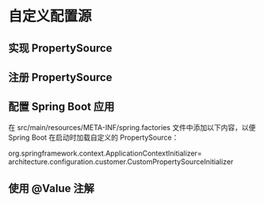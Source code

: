 # 自定义配置源
## 实现 PropertySource

## 注册 PropertySource

## 配置 Spring Boot 应用
在 src/main/resources/META-INF/spring.factories 文件中添加以下内容，以便 Spring Boot 在启动时加载自定义的 PropertySource：

org.springframework.context.ApplicationContextInitializer=\
architecture.configuration.customer.CustomPropertySourceInitializer
## 使用 @Value 注解